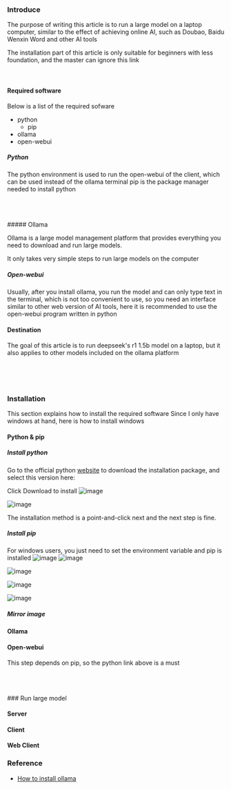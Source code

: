 ### Introduce
The purpose of writing this article is to run a large model on a laptop computer, similar to the effect of achieving online AI, such as Doubao, Baidu Wenxin Word and other     AI tools

The installation part of this article is only suitable for beginners with less foundation, and the master can ignore this link
<br>
<br>
<br>
#### Required software

Below is a list of the required sofware
- python
  - pip
- ollama
- open-webui



##### Python

The python environment is used to run the open-webui of the client, which can be used instead of the ollama terminal
pip is the package manager needed to install python


<br>
<br>
<br>
##### Ollama

Ollama is a large model management platform that provides everything you need to download and run large models.
  
It only takes very simple steps to run large models on the computer



##### Open-webui

 Usually, after you install ollama, you run the model and can only type text in the terminal, which is not too convenient to use, so you need an interface similar to other web version of AI tools, here it is recommended to use the open-webui program written in python
    



#### Destination

The goal of this article is to run deepseek's r1 1.5b model on a laptop, but it also applies to other models included on the ollama platform

<br>
<br>
<br>

### Installation

This section explains how to install the required software
Since I only have windows at hand, here is how to install windows

#### Python & pip

##### Install python
Go to the official python [website](https://www.python.org/) to download the installation package, and select this version here:

Click Download to install
![image](https://github.com/user-attachments/assets/164a0620-be6e-42ca-bbac-82a641c7a5a2)

![image](https://github.com/user-attachments/assets/5bfb6ac7-38cb-4240-8061-ef7cd9d6c2d2)

The installation method is a point-and-click next and the next step is fine.


##### Install pip

For windows users, you just need to set the environment variable and pip is installed
![image](https://github.com/user-attachments/assets/8f3518d2-9c28-4f32-8923-5c67d04e81b5)
![image](https://github.com/user-attachments/assets/e6760b9e-596d-454e-a065-01bf2fb58ec1)

![image](https://github.com/user-attachments/assets/843fe858-100a-4a87-a077-f974dcbabe27)

![image](https://github.com/user-attachments/assets/5b2bff7a-170f-41d8-9567-2e96705aedaf)


![image](https://github.com/user-attachments/assets/63512781-3cc1-4f1b-8a92-c302caaf1044)







##### Mirror image


#### Ollama



#### Open-webui

This step depends on pip, so the python link above is a must


<br>
<br>
<br>
### Run large model

#### Server

#### Client


#### Web Client



### Reference
- [How to install ollama](https://ollama.readthedocs.io/quickstart/)
